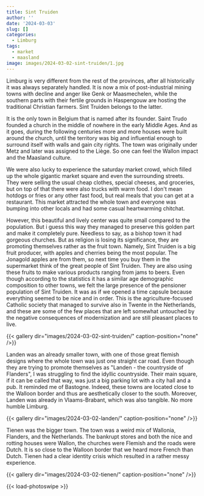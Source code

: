 ```yaml
---
title: Sint Truiden
author: ''
date: '2024-03-03'
slug: []
categories:
  - Limburg
tags:
  - market
  - maasland
image: images/2024-03-02-sint-truiden/1.jpg
---
```



Limburg is very different from the rest of the provinces, after all historically it was always separately handled. It is now a mix of post-industrial mining towns with decline and anger like Genk or Maasmechelen, while the southern parts with their fertile grounds in Haspengouw are hosting the traditional Christian farmers. Sint Truiden belongs to the latter.

It is the only town in Belgium that is named after its founder. Saint Trudo founded a church in the middle of nowhere in the early Middle Ages. And as it goes, during the following centuries more and more houses were built around the church, until the territory was big and influential enough to surround itself with walls and gain city rights. The town was originally under Metz and later was assigned to the Liège. So one can feel the Wallon impact and the Maasland culture.

We were also lucky to experience the saturday market crowd, which filled up the whole gigantic market square and even the surrounding streets. They were selling the usual cheap clothes, special cheeses, and groceries, but on top of that there were also trucks with warm food. I don't mean hotdogs or fries or any other fast food, but real meals that you can get at a restaurant. This market attracted the whole town and everyone was bumping into other locals and had some casual heartwarming chitchat.

However, this beautiful and lively center was quite small compared to the population. But i guess this way they managed to preserve this golden part and make it completely pure. Needless to say, as a bishop town it had gorgeous churches. But as religion is losing its significance, they are promoting themselves rather as the fruit town. Namely, Sint Truiden is a big fruit producer, with apples and cherries being the most popular. The Jonagold apples are from them, so next time you buy them in the supermarket think of the great people of Sint Truiden. They are also using these fruits to make various products ranging from jams to beers. Even though according to the statistics it has a similar age demographic composition to other towns, we felt the large presence of the pensioner population of Sint Truiden. It was as if we opened a time capsule because everything seemed to be nice and in order. This is the agriculture-focused Catholic society that managed to survive also in Twente in the Netherlands, and these are some of the few places that are left somewhat untouched by the negative consequences of modernization and are still pleasant places to live.

{{< gallery dir="images/2024-03-02-sint-truiden/" caption-position="none" />}}

Landen was an already smaller town, with one of those great flemish designs where the whole town was just one straight car road. Even though they are trying to promote themselves as "Landen - the countryside of Flanders", I was struggling to find the idyllic countryside. Their main square, if it can be called that way, was just a big parking lot with a city hall and a pub. It reminded me of Bastogne. Indeed, these towns are located close to the Walloon border and thus are aesthetically closer to the south. Moreover, Landen was already in Vlaams-Brabant, which was also tangible. No more humble Limburg.

{{< gallery dir="images/2024-03-02-landen/" caption-position="none" />}}


Tienen was the bigger town. The town was a weird mix of Wallonia, Flanders, and the Netherlands. The bankrupt stores and both the nice and rotting houses were Wallon, the churches were Flemish and the roads were Dutch. It is so close to the Walloon border that we heard more French than Dutch. Tienen had a clear identity crisis which resulted in a rather messy experience.

{{< gallery dir="images/2024-03-02-tienen/" caption-position="none" />}}



{{< load-photoswipe >}}
